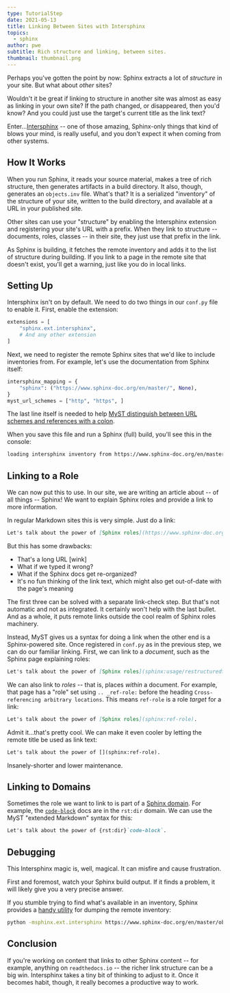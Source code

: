 ```yaml
---
type: TutorialStep
date: 2021-05-13
title: Linking Between Sites with Intersphinx
topics:
  - sphinx
author: pwe
subtitle: Rich structure and linking, between sites.
thumbnail: thumbnail.png
---
```


Perhaps you've gotten the point by now: Sphinx extracts a lot of _structure_ in your site.
But what about _other_ sites?

Wouldn't it be great if linking to structure in another site was almost as easy as linking in your own site?
If the path changed, or disappeared, then you'd know?
And you could just use the target's current title as the link text?

Enter...[Intersphinx](https://docs.readthedocs.io/en/stable/guides/intersphinx.html) -- one of those amazing, Sphinx-only things that kind of blows your mind, is really useful, and you don't expect it when coming from other systems.

## How It Works

When you run Sphinx, it reads your source material, makes a tree of rich structure, then generates artifacts in a build directory.
It also, though, generates an `objects.inv` file.
What's that?
It is a serialized "inventory" of the structure of your site, written to the build directory, and available at a URL in your published site.

Other sites can use your "structure" by enabling the Intersphinx extension and registering your site's URL with a prefix.
When they link to structure -- documents, roles, classes -- in their site, they just use that prefix in the link.

As Sphinx is building, it fetches the remote inventory and adds it to the list of structure during building.
If you link to a page in the remote site that doesn't exist, you'll get a warning, just like you do in local links.

## Setting Up

Intersphinx isn't on by default.
We need to do two things in our `conf.py` file to enable it.
First, enable the extension:

```python
extensions = [
    "sphinx.ext.intersphinx",
    # And any other extension
]
```

Next, we need to register the remote Sphinx sites that we'd like to include inventories from.
For example, let's use the documentation from Sphinx itself:

```python
intersphinx_mapping = {
    "sphinx": ("https://www.sphinx-doc.org/en/master/", None),
}
myst_url_schemes = ["http", "https", ]
```

The last line itself is needed to help [MyST distinguish between URL schemes and references with a colon](https://github.com/executablebooks/MyST-Parser/issues/246).

When you save this file and run a Sphinx (full) build, you'll see this in the console:

```bash
loading intersphinx inventory from https://www.sphinx-doc.org/en/master/objects.inv...
```

## Linking to a Role

We can now put this to use.
In our site, we are writing an article about -- of all things -- Sphinx!
We want to explain Sphinx roles and provide a link to more information.

In regular Markdown sites this is very simple. Just do a link:

```markdown
Let's talk about the power of [Sphinx roles](https://www.sphinx-doc.org/en/master/usage/restructuredtext/roles.html#ref-role).
```

But this has some drawbacks:

- That's a long URL [wink]
- What if we typed it wrong?
- What if the Sphinx docs get re-organized?
- It's no fun thinking of the link text, which might also get out-of-date with the page's meaning

The first three can be solved with a separate link-check step.
But that's not automatic and not as integrated.
It certainly won't help with the last bullet.
And as a whole, it puts remote links outside the cool realm of Sphinx roles machinery.

Instead, MyST gives us a syntax for doing a link when the other end is a Sphinx-powered site.
Once registered in `conf.py` as in the previous step, we can do our familiar linking.
First, we can link to a _document_, such as the Sphinx page explaining roles:

```markdown
Let's talk about the power of [Sphinx roles](sphinx:usage/restructuredtext/roles).
```

We can also link to _roles_ -- that is, places _within_ a document.
For example, that page has a "role" set using `.. _ref-role:` before the heading `Cross-referencing arbitrary locations`.
This means `ref-role` is a role _target_ for a link:

```markdown
Let's talk about the power of [Sphinx roles](sphinx:ref-role).
```

Admit it...that's pretty cool.
We can make it even cooler by letting the remote title be used as link text:

```markdown
Let's talk about the power of [](sphinx:ref-role).
```

Insanely-shorter and lower maintenance.

## Linking to Domains

Sometimes the role we want to link to is part of a [Sphinx domain](https://www.sphinx-doc.org/en/master/usage/restructuredtext/domains.html).
For example, the [`code-block`](https://www.sphinx-doc.org/en/master/usage/restructuredtext/directives.html#directive-code-block) docs are in the `rst:dir` domain.
We can use the MyST "extended Markdown" syntax for this:

```markdown
Let's talk about the power of {rst:dir}`code-block`.
```

## Debugging

This Intersphinx magic is, well, magical.
It can misfire and cause frustration.

First and foremost, watch your Sphinx build output.
If it finds a problem, it will likely give you a very precise answer.

If you stumble trying to find what's available in an inventory, Sphinx provides a [handy utility](https://docs.readthedocs.io/en/stable/guides/intersphinx.html#using-intersphinx) for dumping the remote inventory:

```bash
python -msphinx.ext.intersphinx https://www.sphinx-doc.org/en/master/objects.inv
```

## Conclusion

If you're working on content that links to other Sphinx content -- for example, anything on `readthedocs.io` -- the richer link structure can be a big win.
Intersphinx takes a tiny bit of thinking to adjust to it.
Once it becomes habit, though, it really becomes a productive way to work.
